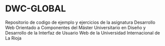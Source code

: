 # DWC-GLOBAL
Repositorio de codigo de ejemplo y ejercicios de la asignatura Desarrollo Web Orientado a Componentes del Máster Universitario en Diseño y Desarrollo de la Interfaz de Usuario Web de la Universidad Internacional de La Rioja
